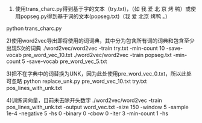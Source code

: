 1) 使用trans_charc.py得到基于字的文本（try.txt)，（如 我 爱 北 京 烤 鸭）或使用popseg.py得到基于词的文本(popseg.txt)（我 爱 北京 烤鸭  。）

python trans_charc.py

2)使用word2vec导出即将使用的词词典，其中分为包含所有词的词典和包含至少出现5次的词典
./word2vec/word2vec -train try.txt -min-count 10 -save-vocab pre_word_vec_10.txt
./word2vec/word2vec -train popseg.txt -min-count 5 -save-vocab pre_word_vec_5.txt

3)把不在字典中的词替换为UNK，因为此处使用pre_word_vec_0.txt，所以此处可忽略
python replace_unk.py  pre_word_vec_10.txt try.txt pos_lines_with_unk.txt

4)训练词向量，目前未去除开头数字
./word2vec/word2vec  -train pos_lines_with_unk.txt -output word_vec.txt -size 150 -window 5 -sample 1e-4 -negative 5 -hs 0 -binary 0  -cbow 0 -iter 3 -min-count 1 -hs 
